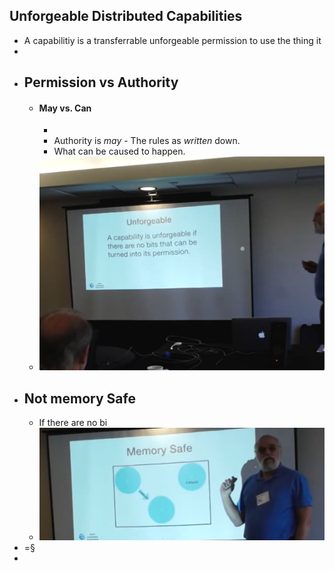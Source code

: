 ## Unforgeable Distributed Capabilities
- A capabilitiy is a transferrable unforgeable permission to use the thing it
-
- ## Permission vs Authority
	- #### May vs. Can
		-
		- Authority is *may* - The rules as *written* down.
		- What can be caused to happen.
	- ![🖼 unforgeable-definition.png](../assets/unforgeable-definition.png)
- ## Not memory Safe
	- If there are no bi
	- ![image.png](../assets/image_1699861401958_0.png)
- =§
-